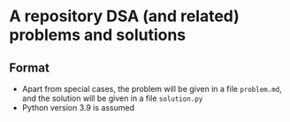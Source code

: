 # A repository DSA (and related) problems and solutions

## Format

- Apart from special cases, the problem will be given in a file `problem.md`, and the solution will be given in a file `solution.py`
- Python version 3.9 is assumed
